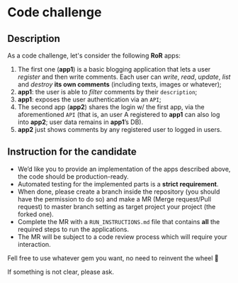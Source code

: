 # Code challenge

## Description

As a code challenge, let's consider the following **RoR** apps:

1. The first one (**app1**) is a basic blogging application that lets a user *register* and then write comments. Each user can *write*, *read*, *update*, *list* and *destroy* **its own comments** (including texts, images or whatever);
2. **app1**: the user is able to *filter* comments by their `description`;
3. **app1**: exposes the user authentication via an `API`;
4. The second app (**app2**) shares the login w/ the first app, via the aforementioned `API` (that is, an user A registered to **app1** can also log into **app2**; user data remains in **app1**’s DB).
5. **app2** just shows comments by any registered user to logged in users.

## Instruction for the candidate

* We’d like you to provide an implementation of the apps described above, the code should be production-ready. 
* Automated testing for the implemented parts is a **strict requirement**.
* When done, please create a branch inside the repository (you should have the permission to do so) and make a MR (Merge request/Pull request) to master branch setting as target project your project (the forked one).
* Complete the MR with a `RUN_INSTRUCTIONS.md` file that contains **all** the required steps to run the applications.
* The MR will be subject to a code review process which will require your interaction.

Fell free to use whatever gem you want, no need to reinvent the wheel 🙂

If something is not clear, please ask.